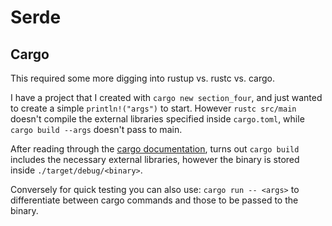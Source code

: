 # Serde

## Cargo

This required some more digging into rustup vs. rustc vs. cargo.

I have a project that I created with `cargo new section_four`, and just wanted to create a simple `println!("args")` to start.  However `rustc src/main` doesn't compile the external libraries specified inside `cargo.toml`, while `cargo build --args` doesn't pass to main.

After reading through the [cargo documentation](https://doc.rust-lang.org/1.4.0/book/hello-cargo.html), turns out `cargo build` includes the necessary external libraries, however the binary is stored inside `./target/debug/<binary>`.

Conversely for quick testing you can also use: `cargo run -- <args>` to differentiate between cargo commands and those to be passed to the binary.

